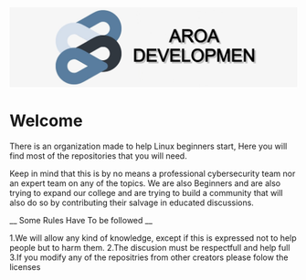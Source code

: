![banner](/profile/images/banner.png)
# Welcome
There is an organization made to help Linux beginners start, Here you will find most of the repositories that you will need.

Keep in mind that this is by no means a professional cybersecurity team nor an expert team on any of the topics. We are also Beginners and are also trying to expand our college and are trying to build a community that will also do so by contributing their salvage in educated discussions.

__ Some Rules Have To be followed __

1.We will allow any kind of knowledge, except if this is expressed not to help people but to harm them.
2.The discusion must be respectfull and help full
3.If you modify any of the repositries from other creators please folow the licenses


<!--

**Here are some ideas to get you started:**

🙋‍♀️ A short introduction - what is your organization all about?
🌈 Contribution guidelines - how can the community get involved?
👩‍💻 Useful resources - where can the community find your docs? Is there anything else the community should know?
🍿 Fun facts - what does your team eat for breakfast?
🧙 Remember, you can do mighty things with the power of [Markdown](https://docs.github.com/github/writing-on-github/getting-started-with-writing-and-formatting-on-github/basic-writing-and-formatting-syntax)
-->
